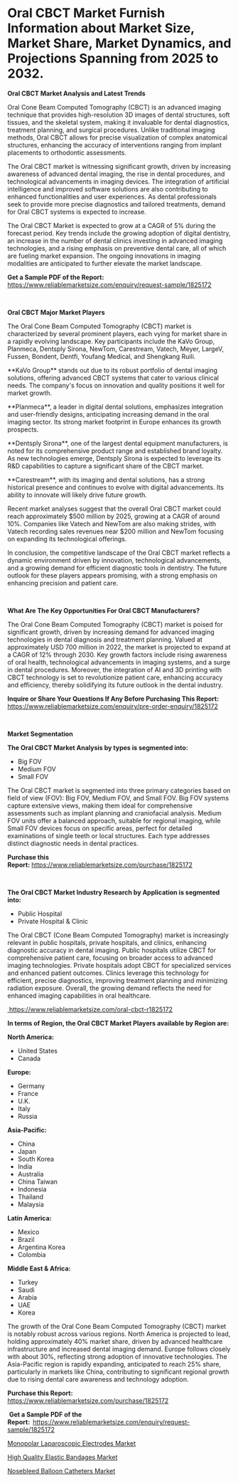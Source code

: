 <p><h1>Oral CBCT Market Furnish Information about Market Size, Market Share, Market Dynamics, and Projections Spanning from 2025 to 2032.</h1></p><p><strong>Oral CBCT Market Analysis and Latest Trends</strong></p>
<p><p>Oral Cone Beam Computed Tomography (CBCT) is an advanced imaging technique that provides high-resolution 3D images of dental structures, soft tissues, and the skeletal system, making it invaluable for dental diagnostics, treatment planning, and surgical procedures. Unlike traditional imaging methods, Oral CBCT allows for precise visualization of complex anatomical structures, enhancing the accuracy of interventions ranging from implant placements to orthodontic assessments.</p><p>The Oral CBCT market is witnessing significant growth, driven by increasing awareness of advanced dental imaging, the rise in dental procedures, and technological advancements in imaging devices. The integration of artificial intelligence and improved software solutions are also contributing to enhanced functionalities and user experiences. As dental professionals seek to provide more precise diagnostics and tailored treatments, demand for Oral CBCT systems is expected to increase.</p><p>The Oral CBCT Market is expected to grow at a CAGR of 5% during the forecast period. Key trends include the growing adoption of digital dentistry, an increase in the number of dental clinics investing in advanced imaging technologies, and a rising emphasis on preventive dental care, all of which are fueling market expansion. The ongoing innovations in imaging modalities are anticipated to further elevate the market landscape.</p></p>
<p><strong>Get a Sample PDF of the Report:&nbsp;</strong> <a href="https://www.reliablemarketsize.com/enquiry/request-sample/1825172?utm_campaign=2003&utm_medium=2&utm_source=Github&utm_content=ia&utm_term=05032025&utm_id=oral-cbct">https://www.reliablemarketsize.com/enquiry/request-sample/1825172</a></p>
<p>&nbsp;</p>
<p><strong>Oral CBCT Major Market Players</strong></p>
<p><p>The Oral Cone Beam Computed Tomography (CBCT) market is characterized by several prominent players, each vying for market share in a rapidly evolving landscape. Key participants include the KaVo Group, Planmeca, Dentsply Sirona, NewTom, Carestream, Vatech, Meyer, LargeV, Fussen, Bondent, Dentfi, Youfang Medical, and Shengkang Ruili.</p><p>**KaVo Group** stands out due to its robust portfolio of dental imaging solutions, offering advanced CBCT systems that cater to various clinical needs. The company's focus on innovation and quality positions it well for market growth. </p><p>**Planmeca**, a leader in digital dental solutions, emphasizes integration and user-friendly designs, anticipating increasing demand in the oral imaging sector. Its strong market footprint in Europe enhances its growth prospects.</p><p>**Dentsply Sirona**, one of the largest dental equipment manufacturers, is noted for its comprehensive product range and established brand loyalty. As new technologies emerge, Dentsply Sirona is expected to leverage its R&D capabilities to capture a significant share of the CBCT market.</p><p>**Carestream**, with its imaging and dental solutions, has a strong historical presence and continues to evolve with digital advancements. Its ability to innovate will likely drive future growth.</p><p>Recent market analyses suggest that the overall Oral CBCT market could reach approximately $500 million by 2025, growing at a CAGR of around 10%. Companies like Vatech and NewTom are also making strides, with Vatech recording sales revenues near $200 million and NewTom focusing on expanding its technological offerings.</p><p>In conclusion, the competitive landscape of the Oral CBCT market reflects a dynamic environment driven by innovation, technological advancements, and a growing demand for efficient diagnostic tools in dentistry. The future outlook for these players appears promising, with a strong emphasis on enhancing precision and patient care.</p></p>
<p>&nbsp;</p>
<p><strong>What Are The Key Opportunities For Oral CBCT Manufacturers?</strong></p>
<p><p>The Oral Cone Beam Computed Tomography (CBCT) market is poised for significant growth, driven by increasing demand for advanced imaging technologies in dental diagnosis and treatment planning. Valued at approximately USD 700 million in 2022, the market is projected to expand at a CAGR of 12% through 2030. Key growth factors include rising awareness of oral health, technological advancements in imaging systems, and a surge in dental procedures. Moreover, the integration of AI and 3D printing with CBCT technology is set to revolutionize patient care, enhancing accuracy and efficiency, thereby solidifying its future outlook in the dental industry.</p></p>
<p><strong>Inquire or Share Your Questions If Any Before Purchasing This Report:</strong> <a href="https://www.reliablemarketsize.com/enquiry/pre-order-enquiry/1825172?utm_campaign=2003&utm_medium=2&utm_source=Github&utm_content=ia&utm_term=05032025&utm_id=oral-cbct">https://www.reliablemarketsize.com/enquiry/pre-order-enquiry/1825172</a></p>
<p>&nbsp;</p>
<p><strong>Market Segmentation</strong></p>
<p><strong>The Oral CBCT Market Analysis by types is segmented into:</strong></p>
<p><ul><li>Big FOV</li><li>Medium FOV</li><li>Small FOV</li></ul></p>
<p><p>The Oral CBCT market is segmented into three primary categories based on field of view (FOV): Big FOV, Medium FOV, and Small FOV. Big FOV systems capture extensive views, making them ideal for comprehensive assessments such as implant planning and craniofacial analysis. Medium FOV units offer a balanced approach, suitable for regional imaging, while Small FOV devices focus on specific areas, perfect for detailed examinations of single teeth or local structures. Each type addresses distinct diagnostic needs in dental practices.</p></p>
<p><strong>Purchase this Report:&nbsp;</strong><a href="https://www.reliablemarketsize.com/purchase/1825172?utm_campaign=2003&utm_medium=2&utm_source=Github&utm_content=ia&utm_term=05032025&utm_id=oral-cbct">https://www.reliablemarketsize.com/purchase/1825172</a></p>
<p>&nbsp;</p>
<p><strong>The Oral CBCT Market Industry Research by Application is segmented into:</strong></p>
<p><ul><li>Public Hospital</li><li>Private Hospital & Clinic</li></ul></p>
<p><p>The Oral CBCT (Cone Beam Computed Tomography) market is increasingly relevant in public hospitals, private hospitals, and clinics, enhancing diagnostic accuracy in dental imaging. Public hospitals utilize CBCT for comprehensive patient care, focusing on broader access to advanced imaging technologies. Private hospitals adopt CBCT for specialized services and enhanced patient outcomes. Clinics leverage this technology for efficient, precise diagnostics, improving treatment planning and minimizing radiation exposure. Overall, the growing demand reflects the need for enhanced imaging capabilities in oral healthcare.</p></p>
<p><a href="https://www.reliablemarketsize.com/oral-cbct-r1825172?utm_campaign=2003&utm_medium=2&utm_source=Github&utm_content=ia&utm_term=05032025&utm_id=oral-cbct">&nbsp;https://www.reliablemarketsize.com/oral-cbct-r1825172</a></p>
<p><strong>In terms of Region, the Oral CBCT Market Players available by Region are:</strong></p>
<p>
    <p> <strong> North America: </strong>
        <ul>
            <li>United States</li>
            <li>Canada</li>
        </ul>
        </p> 
    <p> <strong> Europe: </strong>
        <ul>
            <li>Germany</li>
            <li>France</li>
            <li>U.K.</li>
            <li>Italy</li>
            <li>Russia</li>
        </ul>
        </p> 
    <p> <strong> Asia-Pacific: </strong>
        <ul>
            <li>China</li>
            <li>Japan</li>
            <li>South Korea</li>
            <li>India</li>
            <li>Australia</li>
            <li>China Taiwan</li>
            <li>Indonesia</li>
            <li>Thailand</li>
            <li>Malaysia</li>
        </ul>
        </p> 
    <p> <strong> Latin America: </strong>
        <ul>
            <li>Mexico</li>
            <li>Brazil</li>
            <li>Argentina Korea</li>
            <li>Colombia</li>
        </ul>
        </p> 
    <p> <strong> Middle East & Africa: </strong>
        <ul>
            <li>Turkey</li>
            <li>Saudi</li>
            <li>Arabia</li>
            <li>UAE</li>
            <li>Korea</li>
        </ul>
    </p>
    </p>
<p><p>The growth of the Oral Cone Beam Computed Tomography (CBCT) market is notably robust across various regions. North America is projected to lead, holding approximately 40% market share, driven by advanced healthcare infrastructure and increased dental imaging demand. Europe follows closely with about 30%, reflecting strong adoption of innovative technologies. The Asia-Pacific region is rapidly expanding, anticipated to reach 25% share, particularly in markets like China, contributing to significant regional growth due to rising dental care awareness and technology adoption.</p></p>
<p><strong>Purchase this Report: </strong><a href="https://www.reliablemarketsize.com/purchase/1825172?utm_campaign=2003&utm_medium=2&utm_source=Github&utm_content=ia&utm_term=05032025&utm_id=oral-cbct">https://www.reliablemarketsize.com/purchase/1825172</a></p>
<p>&nbsp;<strong>Get a Sample PDF of the Report:&nbsp;&nbsp;</strong><a href="https://www.reliablemarketsize.com/enquiry/request-sample/1825172?utm_campaign=2003&utm_medium=2&utm_source=Github&utm_content=ia&utm_term=05032025&utm_id=oral-cbct">https://www.reliablemarketsize.com/enquiry/request-sample/1825172</a></p>
<p><strong></strong></p>
<p><p><a href="https://github.com/afghatakito29/Market-Research-Report-List-1/blob/main/monopolar-laparoscopic-electrodes-market.md?utm_campaign=2003&utm_medium=2&utm_source=Github&utm_content=ia&utm_term=05032025&utm_id=oral-cbct">Monopolar Laparoscopic Electrodes Market</a></p><p><a href="https://github.com/eimutelufta/Market-Research-Report-List-1/blob/main/high-quality-elastic-bandages-market.md?utm_campaign=2003&utm_medium=2&utm_source=Github&utm_content=ia&utm_term=05032025&utm_id=oral-cbct">High Quality Elastic Bandages Market</a></p><p><a href="https://github.com/gulaimolin/Market-Research-Report-List-7/blob/main/nosebleed-balloon-catheters-market.md?utm_campaign=2003&utm_medium=2&utm_source=Github&utm_content=ia&utm_term=05032025&utm_id=oral-cbct">Nosebleed Balloon Catheters Market</a></p></p>
